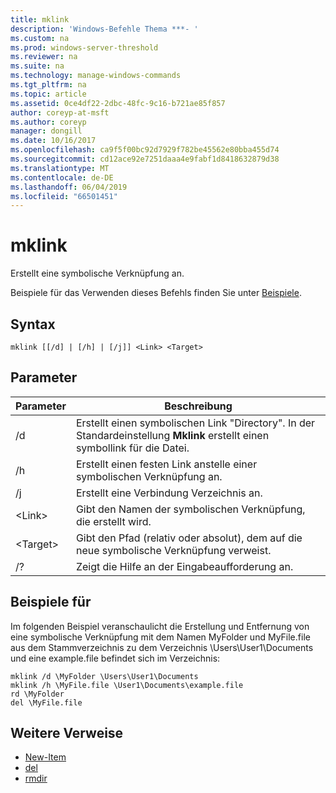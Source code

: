```yaml
---
title: mklink
description: 'Windows-Befehle Thema ***- '
ms.custom: na
ms.prod: windows-server-threshold
ms.reviewer: na
ms.suite: na
ms.technology: manage-windows-commands
ms.tgt_pltfrm: na
ms.topic: article
ms.assetid: 0ce4df22-2dbc-48fc-9c16-b721ae85f857
author: coreyp-at-msft
ms.author: coreyp
manager: dongill
ms.date: 10/16/2017
ms.openlocfilehash: ca9f5f00bc92d7929f782be45562e80bba455d74
ms.sourcegitcommit: cd12ace92e7251daaa4e9fabf1d8418632879d38
ms.translationtype: MT
ms.contentlocale: de-DE
ms.lasthandoff: 06/04/2019
ms.locfileid: "66501451"
---
```

# <a name="mklink"></a>mklink
Erstellt eine symbolische Verknüpfung an.

Beispiele für das Verwenden dieses Befehls finden Sie unter [Beispiele](#BKMK_examples).

## <a name="syntax"></a>Syntax

```
mklink [[/d] | [/h] | [/j]] <Link> <Target>
```

## <a name="parameters"></a>Parameter

|Parameter|Beschreibung|
|---------|-----------|
|/d|Erstellt einen symbolischen Link "Directory". In der Standardeinstellung **Mklink** erstellt einen symbollink für die Datei.|
|/h|Erstellt einen festen Link anstelle einer symbolischen Verknüpfung an.|
|/j|Erstellt eine Verbindung Verzeichnis an.|
|\<Link>|Gibt den Namen der symbolischen Verknüpfung, die erstellt wird.|
|\<Target>|Gibt den Pfad (relativ oder absolut), dem auf die neue symbolische Verknüpfung verweist.|
|/?|Zeigt die Hilfe an der Eingabeaufforderung an.|

## <a name="BKMK_examples"></a>Beispiele für

Im folgenden Beispiel veranschaulicht die Erstellung und Entfernung von eine symbolische Verknüpfung mit dem Namen MyFolder und MyFile.file aus dem Stammverzeichnis zu dem Verzeichnis \Users\User1\Documents und eine example.file befindet sich im Verzeichnis:
```
mklink /d \MyFolder \Users\User1\Documents
mklink /h \MyFile.file \User1\Documents\example.file
rd \MyFolder
del \MyFile.file
```
## <a name="additional-references"></a>Weitere Verweise
-   [New-Item](https://docs.microsoft.com/en-us/powershell/module/microsoft.powershell.management/new-item?view=powershell-6)
-   [del](https://docs.microsoft.com/en-us/windows-server/administration/windows-commands/del)
-   [rmdir](https://docs.microsoft.com/en-us/windows-server/administration/windows-commands/rd)
